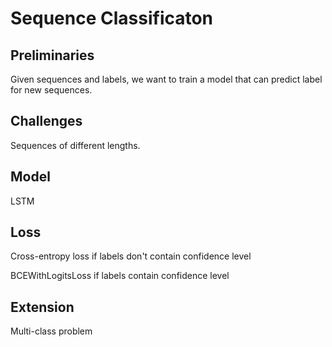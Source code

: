 # Sequence Classificaton

## Preliminaries

Given sequences and labels, we want to train a model that can predict label for new sequences.

## Challenges

Sequences of different lengths.

## Model

LSTM

## Loss

Cross-entropy loss if labels don't contain confidence level

BCEWithLogitsLoss if labels contain confidence level

## Extension

Multi-class problem
